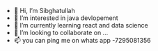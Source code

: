 - 👋 Hi, I’m Sibghatullah
- 👀 I’m interested in java devlopement
- 🌱 I’m currently learning react and data science
- 💞️ I’m looking to collaborate on ...
- 📫 you can ping me on whats app -7295081356

<!---
sibu876/sibu876 is a ✨ special ✨ repository because its `README.md` (this file) appears on your GitHub profile.
You can click the Preview link to take a look at your changes.
--->
